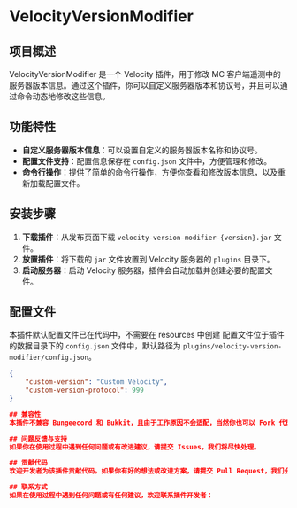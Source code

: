 # VelocityVersionModifier

## 项目概述
VelocityVersionModifier 是一个 Velocity 插件，用于修改 MC 客户端遥测中的服务器版本信息。通过这个插件，你可以自定义服务器版本和协议号，并且可以通过命令动态地修改这些信息。

## 功能特性
- **自定义服务器版本信息**：可以设置自定义的服务器版本名称和协议号。
- **配置文件支持**：配置信息保存在 `config.json` 文件中，方便管理和修改。
- **命令行操作**：提供了简单的命令行操作，方便你查看和修改版本信息，以及重新加载配置文件。

## 安装步骤
1. **下载插件**：从发布页面下载 `velocity-version-modifier-{version}.jar` 文件。
2. **放置插件**：将下载的 `jar` 文件放置到 Velocity 服务器的 `plugins` 目录下。
3. **启动服务器**：启动 Velocity 服务器，插件会自动加载并创建必要的配置文件。

## 配置文件
本插件默认配置文件已在代码中，不需要在 resources 中创建
配置文件位于插件的数据目录下的 `config.json` 文件中，默认路径为 `plugins/velocity-version-modifier/config.json`。

```json
{
    "custom-version": "Custom Velocity",
    "custom-version-protocol": 999
}

## 兼容性
本插件不兼容 Bungeecord 和 Bukkit，且由于工作原因不会适配，当然你也可以 Fork 代码并自行适配。

## 问题反馈与支持
如果你在使用过程中遇到任何问题或有改进建议，请提交 Issues，我们将尽快处理。

## 贡献代码
欢迎开发者为该插件贡献代码。如果你有好的想法或改进方案，请提交 Pull Request，我们会认真审核并合并优秀的贡献。

## 联系方式
如果在使用过程中遇到任何问题或有任何建议，欢迎联系插件开发者：
